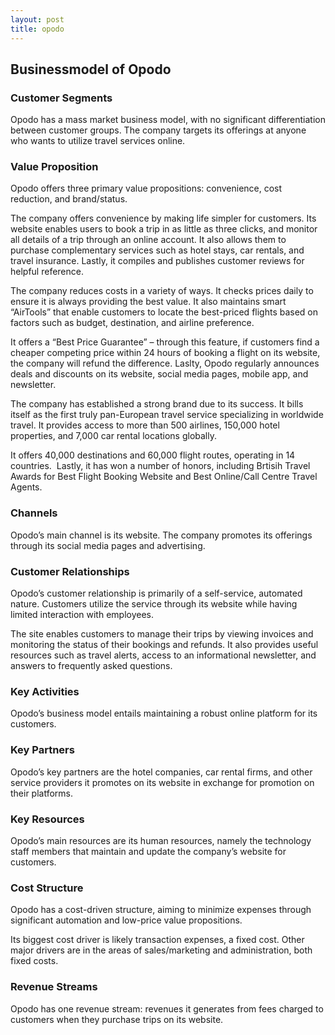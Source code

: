 ```yaml
---
layout: post
title: opodo
---
```


Businessmodel of Opodo
-----------------------

### Customer Segments

Opodo has a mass market business model, with no significant differentiation between customer groups. The company targets its offerings at anyone who wants to utilize travel services online.

### Value Proposition

Opodo offers three primary value propositions: convenience, cost reduction, and brand/status.

The company offers convenience by making life simpler for customers. Its website enables users to book a trip in as little as three clicks, and monitor all details of a trip through an online account. It also allows them to purchase complementary services such as hotel stays, car rentals, and travel insurance. Lastly, it compiles and publishes customer reviews for helpful reference.

The company reduces costs in a variety of ways. It checks prices daily to ensure it is always providing the best value. It also maintains smart “AirTools” that enable customers to locate the best-priced flights based on factors such as budget, destination, and airline preference.

It offers a “Best Price Guarantee” – through this feature, if customers find a cheaper competing price within 24 hours of booking a flight on its website, the company will refund the difference. Laslty, Opodo regularly announces deals and discounts on its website, social media pages, mobile app, and newsletter.

The company has established a strong brand due to its success. It bills itself as the first truly pan-European travel service specializing in worldwide travel. It provides access to more than 500 airlines, 150,000 hotel properties, and 7,000 car rental locations globally.

It offers 40,000 destinations and 60,000 flight routes, operating in 14 countries.  Lastly, it has won a number of honors, including Brtisih Travel Awards for Best Flight Booking Website and Best Online/Call Centre Travel Agents.

### Channels

Opodo’s main channel is its website. The company promotes its offerings through its social media pages and advertising.

### Customer Relationships

Opodo’s customer relationship is primarily of a self-service, automated nature. Customers utilize the service through its website while having limited interaction with employees.

The site enables customers to manage their trips by viewing invoices and monitoring the status of their bookings and refunds. It also provides useful resources such as travel alerts, access to an informational newsletter, and answers to frequently asked questions.

### Key Activities

Opodo’s business model entails maintaining a robust online platform for its customers.

### Key Partners

Opodo’s key partners are the hotel companies, car rental firms, and other service providers it promotes on its website in exchange for promotion on their platforms.

### Key Resources

Opodo’s main resources are its human resources, namely the technology staff members that maintain and update the company’s website for customers.

### Cost Structure

Opodo has a cost-driven structure, aiming to minimize expenses through significant automation and low-price value propositions.

Its biggest cost driver is likely transaction expenses, a fixed cost. Other major drivers are in the areas of sales/marketing and administration, both fixed costs.

### Revenue Streams

Opodo has one revenue stream: revenues it generates from fees charged to customers when they purchase trips on its website.
